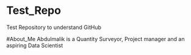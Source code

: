 # Test_Repo
Test Repository to understand GitHub

#About_Me
Abdulmalik is a Quantity Surveyor, Project manager and an aspiring Data Scientist
